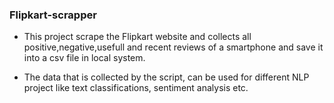 ### Flipkart-scrapper
  * This project scrape the Flipkart website and collects all positive,negative,usefull and recent reviews of a smartphone and save it into a csv file in local system.
 
  * The data that is collected by the script, can be used for different NLP project like text classifications, sentiment analysis etc.
